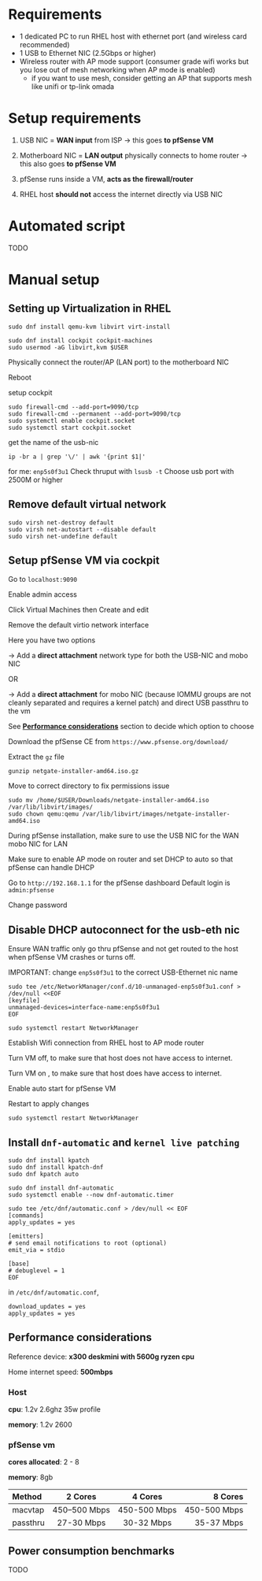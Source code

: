 
# Requirements
- 1 dedicated PC to run RHEL host with ethernet port (and wireless card recommended)
- 1 USB to Ethernet NIC (2.5Gbps or higher)
- Wireless router with AP mode support (consumer grade wifi works but you lose out of mesh networking when AP mode is enabled)
    - if you want to use mesh, consider getting an AP that supports mesh like unifi or tp-link omada
  
# Setup requirements
1. USB NIC = **WAN input** from ISP 
  -> this goes **to pfSense VM**
  
2. Motherboard NIC = **LAN output** physically connects to home router
   -> this also goes **to pfSense VM** 

3. pfSense runs inside a VM, **acts as the firewall/router**

4. RHEL host **should not** access the internet directly via USB NIC

# Automated script
TODO

# Manual setup 
## Setting up Virtualization in RHEL

```
sudo dnf install qemu-kvm libvirt virt-install
```
```
sudo dnf install cockpit cockpit-machines
sudo usermod -aG libvirt,kvm $USER
```

Physically connect the router/AP (LAN port) to the motherboard NIC

Reboot

setup cockpit
```
sudo firewall-cmd --add-port=9090/tcp
sudo firewall-cmd --permanent --add-port=9090/tcp
sudo systemctl enable cockpit.socket
sudo systemctl start cockpit.socket
```

get the name of the usb-nic

```
ip -br a | grep '\/' | awk '{print $1|'
```

for me: `enp5s0f3u1`
Check thruput with `lsusb -t`
Choose usb port with 2500M or higher

## Remove default virtual network
```
sudo virsh net-destroy default
sudo virsh net-autostart --disable default
sudo virsh net-undefine default
```

## Setup pfSense VM via cockpit

Go to `localhost:9090`

Enable admin access

Click Virtual Machines then Create and edit

Remove the default virtio network interface

Here you have two options

-> Add a **direct attachment**  network type for both the USB-NIC and mobo NIC 

OR

-> Add a **direct attachment** for mobo NIC (because IOMMU groups are not cleanly separated and requires a kernel patch) and direct USB passthru to the vm

See [**Performance considerations**](https://github.com/hiCozyty/homelab/blob/main/readme/base_homelab_setup.md#performance-considerations) section to decide which option to choose

Download the pfSense CE from `https://www.pfsense.org/download/`

Extract the `gz` file 
```
gunzip netgate-installer-amd64.iso.gz 
```
Move to correct directory to fix permissions issue
```
sudo mv /home/$USER/Downloads/netgate-installer-amd64.iso /var/lib/libvirt/images/
sudo chown qemu:qemu /var/lib/libvirt/images/netgate-installer-amd64.iso

```

During pfSense installation, make sure to use the USB NIC for the WAN mobo NIC for LAN

Make sure to enable AP mode on router and set DHCP to auto so that pfSense can handle DHCP 

Go to `http://192.168.1.1` for the pfSense dashboard
Default login is `admin:pfsense`

Change password

## Disable DHCP autoconnect for the usb-eth nic
Ensure WAN traffic only go thru pfSense and not get routed to the host when pfSense VM crashes or turns off.

IMPORTANT: change `enp5s0f3u1` to the correct USB-Ethernet nic name

```
sudo tee /etc/NetworkManager/conf.d/10-unmanaged-enp5s0f3u1.conf > /dev/null <<EOF
[keyfile]
unmanaged-devices=interface-name:enp5s0f3u1
EOF

sudo systemctl restart NetworkManager
```

Establish Wifi connection from RHEL host to AP mode router 

Turn VM off, to make sure that host does not have access to internet. 

Turn VM on , to make sure that host does have access to internet.

Enable auto start for pfSense VM

Restart to apply changes
```
sudo systemctl restart NetworkManager
```

## Install `dnf-automatic` and `kernel live patching`
```
sudo dnf install kpatch
sudo dnf install kpatch-dnf
sudo dnf kpatch auto
```

```
sudo dnf install dnf-automatic
sudo systemctl enable --now dnf-automatic.timer

sudo tee /etc/dnf/automatic.conf > /dev/null << EOF
[commands]
apply_updates = yes

[emitters]
# send email notifications to root (optional)
emit_via = stdio

[base]
# debuglevel = 1
EOF

```

in `/etc/dnf/automatic.conf`,
```
download_updates = yes
apply_updates = yes
```

## Performance considerations

Reference device: **x300 deskmini with 5600g ryzen cpu**

Home internet speed: **500mbps**

### Host 

**cpu**: 1.2v 2.6ghz 35w profile 

**memory**: 1.2v 2600


### pfSense vm 

**cores allocated**: 2 - 8

**memory**: 8gb

| Method     | 2 Cores     | 4 Cores      | 8 Cores      |
|:-----------|:-----------:|:------------:|-------------:|
| macvtap    | 450–500 Mbps| 450-500 Mbps | 450-500 Mbps |
| passthru   | 27-30 Mbps  | 30-32 Mbps   | 35-37 Mbps   |


## Power consumption benchmarks
TODO
